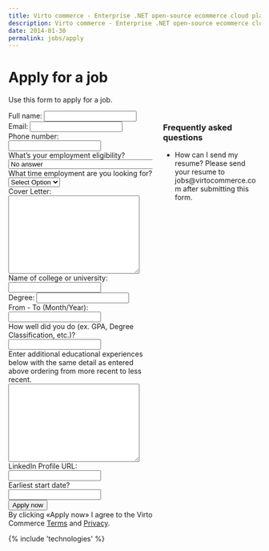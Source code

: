 ```yaml
---
title: Virto commerce - Enterprise .NET open-source ecommerce cloud platform. Become Partner
description: Virto commerce - Enterprise .NET open-source ecommerce cloud platform. Become Partner
date: 2014-01-30
permalink: jobs/apply
---
```

<div class="roadmap responsive">
	<h1 class="head-title">Apply for a job</h1>
	<p class="text">Use this form to apply for a job.</p>
	<div class="columns">
		<div class="column">
			<div class="block">
                <form action="{{ '/contact' | absolute_url }}" method="post">
                    <input type="hidden" name="Contact[Subject]" value="Apply for a job" />
                    <input type="hidden" name="Contact[RedirectUrl]" value='~/thank-you-job' />
                    <input type="hidden" name="Contact[JobId]" value="" />
                    <div class="control-group">
                        <label for="FullName">Full name:</label>
                        <input id="Contact[FullName]" type="text" name="Contact[FullName]" required class="form-input" />
                    </div>
                    <div class="control-group">
                        <label for="Email">Email:</label>
                        <input id="Contact[Email]" type="text" name="Contact[Email]" class="form-input" required="required" />
                    </div>
                    <div class="control-group">
                        <label for="Phone">Phone number:</label>
                        <input id="Contact[Phone]" type="text" name="Contact[Phone]" class="form-input" required="required" />
                    </div>
                    <div class="control-group">
                        <label for="Authorization">What’s your employment eligibility?</label>
                        <select id="Contact[Authorization]" type="text" name="Contact[Authorization]" class="form-input" required="required">
                            <option value="" selected>No answer</option>
                            <option value="I am a U.S. citizen or permanent resident">I am a U.S. citizen or permanent resident</option>
                            <option value="I am authorized to work in the U.S. with sponsorship">I am authorized to work in the U.S. with sponsorship</option>
                            <option value="I am not authorized to work in either the U.S.">I am not authorized to work in the U.S.</option>
                        </select>
                    </div>
                    <div class="control-group">
                        <label for="JobType">What time employment are you looking for?</label>
                        <select id="Contact[JobType]" type="text" name="Contact[JobType]" class="form-input" required="required">
                            <option value="" selected>Select Option</option>
                            <option value="Internship">Internship</option>
                            <option value="Parttime">Part Time</option>
                            <option value="Fulltime">Full Time</option>
                        </select>
                    </div>
                    <div class="control-group">
                        <label for="CoverLetter">Cover Letter:</label>
                        <textarea id="Contact[CoverLetter]" rows="10" cols="30" name="Contact[CoverLetter]" class="form-text" required="required"></textarea>
                    </div>
                    <div class="control-group">
                        <label for="College">Name of college or university:</label>
                        <input id="Contact[College]" type="text" name="Contact[College]" class="form-input" required="required" />
                    </div>
                    <div class="control-group">
                        <label for="Degree">Degree:</label>
                        <input id="Contact[Degree]" type="text" name="Contact[Degree]" class="form-input" required="required" />
                    </div>
                    <div class="control-group">
                        <label for="CollegeYears">From - To (Month/Year):</label>
                        <input id="Contact[CollegeYears]" type="text" name="Contact[CollegeYears]" class="form-input" required="required" />
                    </div>
                    <div class="control-group">
                        <label for="CollegGPA">How well did you do (ex. GPA, Degree Classification, etc.)?</label>
                        <input id="Contact[CollegGPA]" type="text" name="Contact[CollegGPA]" class="form-input" required="required" />
                    </div>
                    <div class="control-group">
                        <label for="Experience">Enter additional educational experiences below with the same detail as entered above ordering from more recent to less recent.</label>
                        <textarea id="Contact[Experience]" rows="10" cols="30" name="Contact[Experience]" class="form-text" required="required"></textarea>
                    </div>
                    <div class="control-group">
                        <label for="LinkedIn">LinkedIn Profile URL:</label>
                        <input id="Contact[LinkedIn]" type="text" name="Contact[LinkedIn]" class="form-input" required="required" />
                    </div>
                    <div class="control-group">
                        <label for="StartDate">Earliest start date?</label>
                        <input id="Contact[StartDate]" type="text" name="Contact[StartDate]" class="form-input" required="required" />
                    </div>
                    <div class="control-group">
                        <button type="submit" class="button fill">Apply now</button>
                    </div>
                    <div class="control-group">
                        <label class="text-14">By clicking «Apply now» I agree to the Virto Commerce <a href="/terms">Terms</a> and <a href="/privacy">Privacy</a>.</label>
                    </div>
                </form>
			</div>
		</div>
		<div class="column">
			<div class="block">
				<h3>Frequently asked questions</h3>
				<ul class="list">
					<li>
						<span class="title">How can I send my resume?</span>
						<span class="descr">Please send your resume to jobs@virtocommerce.com after submitting this form.</span>
					</li>
				</ul>
			</div>
		</div>
	</div>
</div>
{% include 'technologies' %}